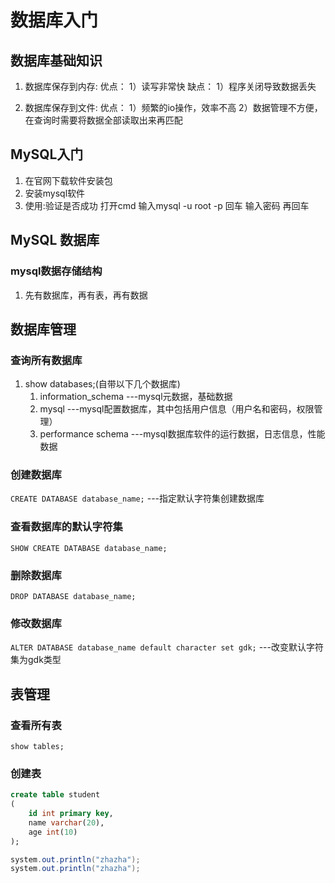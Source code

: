# 数据库入门

## 数据库基础知识

1. 数据库保存到内存:
   优点：
   1）读写非常快
   缺点：
   1）程序关闭导致数据丢失

2. 数据库保存到文件:
   优点：
   1）频繁的io操作，效率不高
   2）数据管理不方便，在查询时需要将数据全部读取出来再匹配

## MySQL入门

1. 在官网下载软件安装包
2. 安装mysql软件
3. 使用:验证是否成功 打开cmd 输入mysql -u root -p 回车 输入密码 再回车

## MySQL 数据库

### mysql数据存储结构

1. 先有数据库，再有表，再有数据

## 数据库管理

### 查询所有数据库

1. show databases;(自带以下几个数据库)
   1. information_schema   ---mysql元数据，基础数据
   2. mysql                ---mysql配置数据库，其中包括用户信息（用户名和密码，权限管理）
   3. performance schema   ---mysql数据库软件的运行数据，日志信息，性能数据

### 创建数据库

`CREATE DATABASE database_name;`    ---指定默认字符集创建数据库

### 查看数据库的默认字符集

`SHOW CREATE DATABASE database_name;`

### 删除数据库

`DROP DATABASE database_name;`

### 修改数据库

`ALTER DATABASE database_name default character set gdk;`    ---改变默认字符集为gdk类型

## 表管理 

### 查看所有表

`show tables;`

### 创建表

```sql
create table student
(
    id int primary key,
    name varchar(20),
    age int(10)
);
```

```java
system.out.println("zhazha");
system.out.println("zhazha");
```

